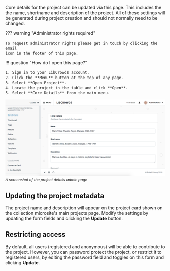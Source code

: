Core details for the project can be updated via this page. This includes the
the name, shortname and description of the project. All of these settings will
be generated during project creation and should not normally need to be
changed.

??? warning "Administrator rights required"

    To request administrator rights please get in touch by clicking the email
    icon in the footer of this page.

!!! question "How do I open this page?"

    1. Sign in to your LibCrowds account.
    2. Click the **Menu** button at the top of any page.
    3. Select **Open Project**.
    4. Locate the project in the table and click **Open**.
    5. Select **Core Details** from the main menu.

![A screenshot of the project details admin page](/assets/img/project/details.png?raw=true)
<br><small>*A screenshot of the project details admin page*</small>

## Updating the project metadata

The project name and description will appear on the project card shown on
the collection microsite's main projects page. Modify the settings by updating
the form fields and clicking the **Update** button.

## Restricting access

By default, all users (registered and anonymous) will be able to contribute to
the project. However, you can password protect the project, or restrict it
to registered users, by editing the password field and toggles on this form
and clicking **Update**.
